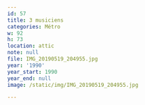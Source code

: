 ```yaml
---
id: 57
title: 3 musiciens
categories: Métro
w: 92
h: 73
location: attic
note: null
file: IMG_20190519_204955.jpg
year: '1990'
year_start: 1990
year_end: null
image: /static/img/IMG_20190519_204955.jpg

---
```

